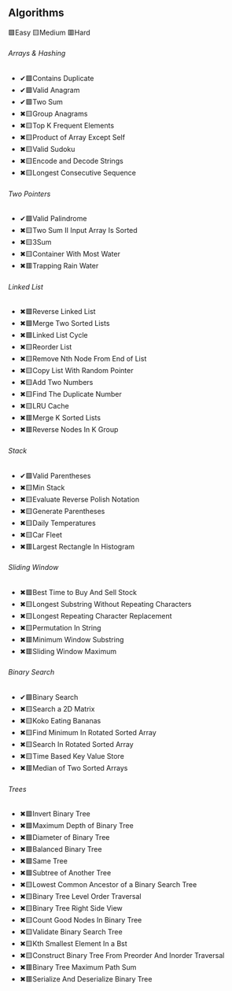 ## Algorithms
🟩Easy
🟨Medium
🟥Hard

###### Arrays & Hashing
- ✔🟩Contains Duplicate
- ✔🟩Valid Anagram
- ✔🟩Two Sum
- ✖🟨Group Anagrams
- ✖🟨Top K Frequent Elements
- ✖🟨Product of Array Except Self
- ✖🟨Valid Sudoku
- ✖🟨Encode and Decode Strings   	
- ✖🟨Longest Consecutive Sequence

###### Two Pointers
- ✔🟩Valid Palindrome
- ✖🟨Two Sum II Input Array Is Sorted
- ✖🟨3Sum
- ✖🟨Container With Most Water
- ✖🟥Trapping Rain Water

###### Linked List
- ✖🟩Reverse Linked List
- ✖🟩Merge Two Sorted Lists
- ✖🟩Linked List Cycle
- ✖🟨Reorder List
- ✖🟨Remove Nth Node From End of List
- ✖🟨Copy List With Random Pointer
- ✖🟨Add Two Numbers
- ✖🟨Find The Duplicate Number
- ✖🟨LRU Cache
- ✖🟥Merge K Sorted Lists
- ✖🟥Reverse Nodes In K Group

###### Stack
- ✔🟩Valid Parentheses
- ✖🟨Min Stack
- ✖🟨Evaluate Reverse Polish Notation
- ✖🟨Generate Parentheses
- ✖🟨Daily Temperatures
- ✖🟨Car Fleet
- ✖🟥Largest Rectangle In Histogram

###### Sliding Window
- ✖🟩Best Time to Buy And Sell Stock
- ✖🟨Longest Substring Without Repeating Characters
- ✖🟨Longest Repeating Character Replacement
- ✖🟨Permutation In String
- ✖🟥Minimum Window Substring
- ✖🟥Sliding Window Maximum

###### Binary Search
- ✔🟩Binary Search
- ✖🟨Search a 2D Matrix
- ✖🟨Koko Eating Bananas
- ✖🟨Find Minimum In Rotated Sorted Array
- ✖🟨Search In Rotated Sorted Array
- ✖🟨Time Based Key Value Store
- ✖🟥Median of Two Sorted Arrays

###### Trees
- ✖🟩Invert Binary Tree
- ✖🟩Maximum Depth of Binary Tree
- ✖🟩Diameter of Binary Tree
- ✖🟩Balanced Binary Tree
- ✖🟩Same Tree
- ✖🟩Subtree of Another Tree
- ✖🟨Lowest Common Ancestor of a Binary Search Tree
- ✖🟨Binary Tree Level Order Traversal
- ✖🟨Binary Tree Right Side View
- ✖🟨Count Good Nodes In Binary Tree
- ✖🟨Validate Binary Search Tree
- ✖🟨Kth Smallest Element In a Bst
- ✖🟨Construct Binary Tree From Preorder And Inorder Traversal
- ✖🟥Binary Tree Maximum Path Sum
- ✖🟥Serialize And Deserialize Binary Tree


